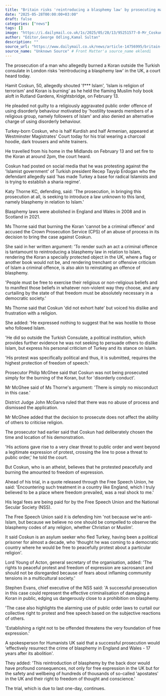 ```yaml
---
title: "Britain risks 'reintroducing a blasphemy law' by prosecuting man, 50, who allegedly shouted 'f*** Islam' as he burned Koran outside Turkish consulate, court hears"
date: "2025-05-28T00:00:00+03:00"
draft: false
categories: ["news"]
tags: []
image: "https://i.dailymail.co.uk/1s/2025/05/28/13/95251577-0-Mr_Coskun_appeared_in_court_with_bandaged_hands-a-9_1748434533908.jpg"
author: "Editor,George Odling,Kamal Sultan"
description: ""
source_url: "https://www.dailymail.co.uk/news/article-14756995/britain-risks-blasphemy-law-man-accused-burning-koran.html"
source_name: "Unknown Source" # Front Matter'a source_name eklendi
---
```

The prosecution of a man who allegedly burned a Koran outside the Turkish consulate in London risks 'reintroducing a blasphemy law' in the UK, a court heard today.

Hamit Coskun, 50, allegedly shouted 'f*** Islam', 'Islam is religion of terrorism' and Koran is burning' as he held the flaming Muslim holy book aloft in Rutland Gardens, Knightsbridge, on February 13.

He pleaded not guilty to a religiously aggravated public order offence of using disorderly behaviour motivated by 'hostility towards members of a religious group, namely followers of Islam' and also denied an alternative charge of using disorderly behaviour.

Turkey-born Coskun, who is half Kurdish and half Armenian, appeared at Westminster Magistrates' Court today for his trial wearing a charcoal hoodie, dark trousers and white trainers.

He travelled from his home in the Midlands on February 13 and set fire to the Koran at around 2pm, the court heard.

Coskun had posted on social media that he was protesting against the 'Islamist government' of Turkish president Recep Tayyip Erdogan who the defendant allegedly said 'has made Turkey a base for radical Islamists and is trying to establish a sharia regime'.

Katy Thorne KC, defending, said: 'The prosecution, in bringing this prosecution at all, is seeking to introduce a law unknown to this land, namely blasphemy in relation to Islam.'

Blasphemy laws were abolished in England and Wales in 2008 and in Scotland in 2021.

Ms Thorne said that burning the Koran 'cannot be a criminal offence' and accused the Crown Prosecution Service (CPS) of an abuse of process in its decision to bring the case against Coskun.

She said in her written argument: 'To render such an act a criminal offence is tantamount to reintroducing a blasphemy law in relation to Islam, rendering the Koran a specially protected object in the UK, where a flag or another book would not be, and rendering trenchant or offensive criticism of Islam a criminal offence, is also akin to reinstating an offence of blasphemy.

'People must be free to exercise their religious or non-religious beliefs and to manifest those beliefs in whatever non-violent way they choose, and any curtailing by the state of that freedom must be absolutely necessary in a democratic society.'

Ms Thorne said that Coskun 'did not exhort hate' but voiced his dislike and frustration with a religion.

She added: 'He expressed nothing to suggest that he was hostile to those who followed Islam.

'He did so outside the Turkish Consulate, a political institution, which provides further evidence he was not seeking to persuade others to dislike Islam, but express his personal criticism of Turkey and its stance on Islam.

'His protest was specifically political and thus, it is submitted, requires the highest protection of freedom of speech.'

Prosecutor Philip McGhee said that Coskun was not being prosecuted simply for the burning of the Koran, but for 'disorderly conduct'.

Mr McGhee said of Ms Thorne's argument: 'There is simply no misconduct in this case.'

District Judge John McGarva ruled that there was no abuse of process and dismissed the application.

Mr McGhee added that the decision to prosecute does not affect the ability of others to criticise religion.

The prosecutor had earlier said that Coskun had deliberately chosen the time and location of his demonstration.

'His actions gave rise to a very clear threat to public order and went beyond a legitimate expression of protest, crossing the line to pose a threat to public order,' he told the court.

But Coskun, who is an atheist, believes that he protested peacefully and burning the amounted to freedom of expression.

Ahead of his trial, in a quote released through the Free Speech Union, he said: 'Encountering such treatment in a country like England, which I truly believed to be a place where freedom prevailed, was a real shock to me.'

His legal fees are being paid for by the Free Speech Union and the National Secular Society (NSS).

The Free Speech Union said it is defending him 'not because we're anti-Islam, but because we believe no one should be compelled to observe the blasphemy codes of any religion, whether Christian or Muslim'.

It said Coskun is an asylum seeker who fled Turkey, having been a political prisoner for almost a decade, who 'thought he was coming to a democratic country where he would be free to peacefully protest about a particular religion'.

Lord Young of Acton, general secretary of the organisation, added: 'The rights to peaceful protest and freedom of expression are sacrosanct and should not be disregarded because of fears about inflaming community tensions in a multicultural society.'

Stephen Evans, chief executive of the NSS said: 'A successful prosecution in this case could represent the effective criminalisation of damaging a Koran in public, edging us dangerously close to a prohibition on blasphemy.

'The case also highlights the alarming use of public order laws to curtail our collective right to protest and free speech based on the subjective reactions of others.

'Establishing a right not to be offended threatens the very foundation of free expression.'

A spokesperson for Humanists UK said that a successful prosecution would 'effectively resurrect the crime of blasphemy in England and Wales - 17 years after its abolition'.

They added: 'This reintroduction of blasphemy by the back door would have profound consequences, not only for free expression in the UK but for the safety and wellbeing of hundreds of thousands of so-called 'apostates' in the UK and their right to freedom of thought and conscience.'

The trial, which is due to last one-day, continues.